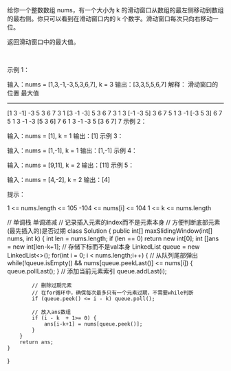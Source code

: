 给你一个整数数组 nums，有一个大小为 k 的滑动窗口从数组的最左侧移动到数组的最右侧。你只可以看到在滑动窗口内的 k 个数字。滑动窗口每次只向右移动一位。

返回滑动窗口中的最大值。

 

示例 1：

输入：nums = [1,3,-1,-3,5,3,6,7], k = 3
输出：[3,3,5,5,6,7]
解释：
滑动窗口的位置                最大值
---------------               -----
[1  3  -1] -3  5  3  6  7       3
 1 [3  -1  -3] 5  3  6  7       3
 1  3 [-1  -3  5] 3  6  7       5
 1  3  -1 [-3  5  3] 6  7       5
 1  3  -1  -3 [5  3  6] 7       6
 1  3  -1  -3  5 [3  6  7]      7
示例 2：

输入：nums = [1], k = 1
输出：[1]
示例 3：

输入：nums = [1,-1], k = 1
输出：[1,-1]
示例 4：

输入：nums = [9,11], k = 2
输出：[11]
示例 5：

输入：nums = [4,-2], k = 2
输出：[4]
 

提示：

1 <= nums.length <= 105
-104 <= nums[i] <= 104
1 <= k <= nums.length





// 单调栈 单调递减 
// 记录插入元素的index而不是元素本身
// 方便判断底部元素(最先插入的)是否过期
class Solution {
    public int[] maxSlidingWindow(int[] nums, int k) {
        int len = nums.length;
        if (len == 0) return new int[0];
        int []ans = new int[len-k+1];
        // 存储下标而不是val本身
        LinkedList<Integer> queue = new LinkedList<>();
        for(int i = 0; i < nums.length;i++) {
        // 从队列尾部弹出
            while(!queue.isEmpty() && nums[queue.peekLast()] <= nums[i]) {
                queue.pollLast();
            }
            // 添加当前元素索引
            queue.addLast(i);

            // 删除过期元素
            // 在for循环中，确保每次最多只有一个元素过期，不需要while判断
            if (queue.peek() <= i - k) queue.poll();

            // 放入ans数组
            if (i - k  + 1>= 0) {
                ans[i-k+1] = nums[queue.peek()];
            }
        }
        return ans;
    }
    
}
